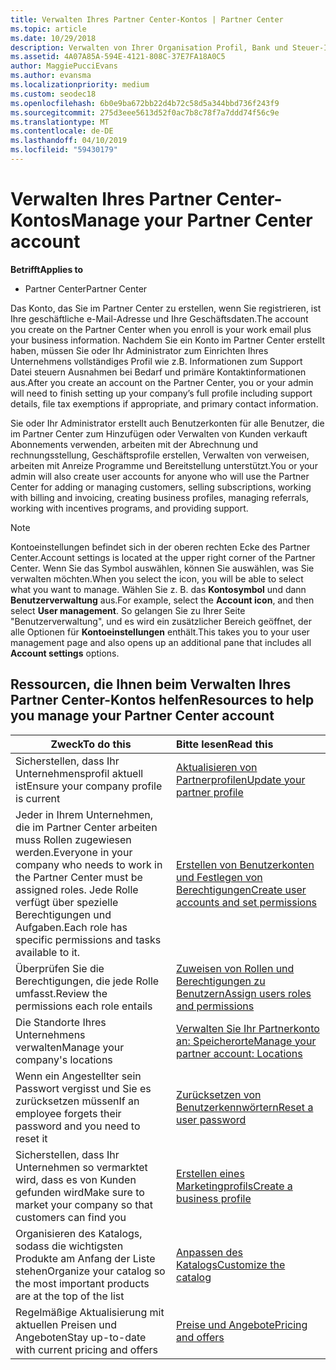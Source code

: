 ```yaml
---
title: Verwalten Ihres Partner Center-Kontos | Partner Center
ms.topic: article
ms.date: 10/29/2018
description: Verwalten von Ihrer Organisation Profil, Bank und Steuer-Informationen und Benutzern im Partner Center.
ms.assetid: 4A07A85A-594E-4121-808C-37E7FA18A0C5
author: MaggiePucciEvans
ms.author: evansma
ms.localizationpriority: medium
ms.custom: seodec18
ms.openlocfilehash: 6b0e9ba672bb22d4b72c58d5a344bbd736f243f9
ms.sourcegitcommit: 275d3eee5613d52f0ac7b8c78f7a7ddd74f56c9e
ms.translationtype: MT
ms.contentlocale: de-DE
ms.lasthandoff: 04/10/2019
ms.locfileid: "59430179"
---
```

# <a name="manage-your-partner-center-account"></a><span data-ttu-id="80ec8-103">Verwalten Ihres Partner Center-Kontos</span><span class="sxs-lookup"><span data-stu-id="80ec8-103">Manage your Partner Center account</span></span>

**<span data-ttu-id="80ec8-104">Betrifft</span><span class="sxs-lookup"><span data-stu-id="80ec8-104">Applies to</span></span>**

-  <span data-ttu-id="80ec8-105">Partner Center</span><span class="sxs-lookup"><span data-stu-id="80ec8-105">Partner Center</span></span>

<span data-ttu-id="80ec8-106">Das Konto, das Sie im Partner Center zu erstellen, wenn Sie registrieren, ist Ihre geschäftliche e-Mail-Adresse und Ihre Geschäftsdaten.</span><span class="sxs-lookup"><span data-stu-id="80ec8-106">The account you create on the Partner Center when you enroll is your work email plus your business information.</span></span> <span data-ttu-id="80ec8-107">Nachdem Sie ein Konto im Partner Center erstellt haben, müssen Sie oder Ihr Administrator zum Einrichten Ihres Unternehmens vollständiges Profil wie z.B. Informationen zum Support Datei steuern Ausnahmen bei Bedarf und primäre Kontaktinformationen aus.</span><span class="sxs-lookup"><span data-stu-id="80ec8-107">After you create an account on the Partner Center, you or your admin will need to finish setting up your company’s full profile including support details, file tax exemptions if appropriate, and primary contact information.</span></span> 

<span data-ttu-id="80ec8-108">Sie oder Ihr Administrator erstellt auch Benutzerkonten für alle Benutzer, die im Partner Center zum Hinzufügen oder Verwalten von Kunden verkauft Abonnements verwenden, arbeiten mit der Abrechnung und rechnungsstellung, Geschäftsprofile erstellen, Verwalten von verweisen, arbeiten mit Anreize Programme und Bereitstellung unterstützt.</span><span class="sxs-lookup"><span data-stu-id="80ec8-108">You or your admin will also create user accounts for anyone who will use the Partner Center for adding or managing customers, selling subscriptions, working with billing and invoicing, creating business profiles, managing referrals, working with incentives programs, and providing support.</span></span>

>[!NOTE]
><span data-ttu-id="80ec8-109">Kontoeinstellungen befindet sich in der oberen rechten Ecke des Partner Center.</span><span class="sxs-lookup"><span data-stu-id="80ec8-109">Account settings is located at the upper right corner of the Partner Center.</span></span> <span data-ttu-id="80ec8-110">Wenn Sie das Symbol auswählen, können Sie auswählen, was Sie verwalten möchten.</span><span class="sxs-lookup"><span data-stu-id="80ec8-110">When you select the icon, you will be able to select what you want to manage.</span></span> <span data-ttu-id="80ec8-111">Wählen Sie z. B. das **Kontosymbol** und dann **Benutzerverwaltung** aus.</span><span class="sxs-lookup"><span data-stu-id="80ec8-111">For example, select the **Account icon**, and then select **User management**.</span></span> <span data-ttu-id="80ec8-112">So gelangen Sie zu Ihrer Seite "Benutzerverwaltung", und es wird ein zusätzlicher Bereich geöffnet, der alle Optionen für **Kontoeinstellungen** enthält.</span><span class="sxs-lookup"><span data-stu-id="80ec8-112">This takes you to your user management page and also opens up an additional pane that includes all **Account settings** options.</span></span>


## <a name="resources-to-help-you-manage-your-partner-center-account"></a><span data-ttu-id="80ec8-113">Ressourcen, die Ihnen beim Verwalten Ihres Partner Center-Kontos helfen</span><span class="sxs-lookup"><span data-stu-id="80ec8-113">Resources to help you manage your Partner Center account</span></span>

|**<span data-ttu-id="80ec8-114">Zweck</span><span class="sxs-lookup"><span data-stu-id="80ec8-114">To do this</span></span>**   |**<span data-ttu-id="80ec8-115">Bitte lesen</span><span class="sxs-lookup"><span data-stu-id="80ec8-115">Read this</span></span>**   |
|-----------------------|:-----------------------|
|<span data-ttu-id="80ec8-116">Sicherstellen, dass Ihr Unternehmensprofil aktuell ist</span><span class="sxs-lookup"><span data-stu-id="80ec8-116">Ensure your company profile is current</span></span>   |[<span data-ttu-id="80ec8-117">Aktualisieren von Partnerprofilen</span><span class="sxs-lookup"><span data-stu-id="80ec8-117">Update your partner profile</span></span>](update-your-partner-profile.md)|
|<span data-ttu-id="80ec8-118">Jeder in Ihrem Unternehmen, die im Partner Center arbeiten muss Rollen zugewiesen werden.</span><span class="sxs-lookup"><span data-stu-id="80ec8-118">Everyone in your company who needs to work in the Partner Center must be assigned roles.</span></span> <span data-ttu-id="80ec8-119">Jede Rolle verfügt über spezielle Berechtigungen und Aufgaben.</span><span class="sxs-lookup"><span data-stu-id="80ec8-119">Each role has specific permissions and tasks available to it.</span></span>|[<span data-ttu-id="80ec8-120">Erstellen von Benutzerkonten und Festlegen von Berechtigungen</span><span class="sxs-lookup"><span data-stu-id="80ec8-120">Create user accounts and set permissions</span></span>](create-user-accounts-and-set-permissions.md)|
|<span data-ttu-id="80ec8-121">Überprüfen Sie die Berechtigungen, die jede Rolle umfasst.</span><span class="sxs-lookup"><span data-stu-id="80ec8-121">Review the permissions each role entails</span></span>|[<span data-ttu-id="80ec8-122">Zuweisen von Rollen und Berechtigungen zu Benutzern</span><span class="sxs-lookup"><span data-stu-id="80ec8-122">Assign users roles and permissions</span></span>](permissions-overview.md)
|<span data-ttu-id="80ec8-123">Die Standorte Ihres Unternehmens verwalten</span><span class="sxs-lookup"><span data-stu-id="80ec8-123">Manage your company's locations</span></span>|[<span data-ttu-id="80ec8-124">Verwalten Sie Ihr Partnerkonto an: Speicherorte</span><span class="sxs-lookup"><span data-stu-id="80ec8-124">Manage your partner account: Locations</span></span>](manage-locations.md)
|<span data-ttu-id="80ec8-125">Wenn ein Angestellter sein Passwort vergisst und Sie es zurücksetzen müssen</span><span class="sxs-lookup"><span data-stu-id="80ec8-125">If an employee forgets their password and you need to reset it</span></span>  |[<span data-ttu-id="80ec8-126">Zurücksetzen von Benutzerkennwörtern</span><span class="sxs-lookup"><span data-stu-id="80ec8-126">Reset a user password</span></span>](reset-a-user-password.md)|
|<span data-ttu-id="80ec8-127">Sicherstellen, dass Ihr Unternehmen so vermarktet wird, dass es von Kunden gefunden wird</span><span class="sxs-lookup"><span data-stu-id="80ec8-127">Make sure to market your company so that customers can find you</span></span>   |[<span data-ttu-id="80ec8-128">Erstellen eines Marketingprofils</span><span class="sxs-lookup"><span data-stu-id="80ec8-128">Create a business profile</span></span>](create-a-marketing-profile.md)|
|<span data-ttu-id="80ec8-129">Organisieren des Katalogs, sodass die wichtigsten Produkte am Anfang der Liste stehen</span><span class="sxs-lookup"><span data-stu-id="80ec8-129">Organize your catalog so the most important products are at the top of the list</span></span>   |[<span data-ttu-id="80ec8-130">Anpassen des Katalogs</span><span class="sxs-lookup"><span data-stu-id="80ec8-130">Customize the catalog</span></span>](customize-the-catalog.md)|
|<span data-ttu-id="80ec8-131">Regelmäßige Aktualisierung mit aktuellen Preisen und Angeboten</span><span class="sxs-lookup"><span data-stu-id="80ec8-131">Stay up-to-date with current pricing and offers</span></span>   |[<span data-ttu-id="80ec8-132">Preise und Angebote</span><span class="sxs-lookup"><span data-stu-id="80ec8-132">Pricing and offers</span></span>](pricing-and-offers.md)|













 

 



